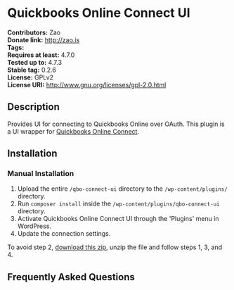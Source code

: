 # Quickbooks Online Connect UI #
**Contributors:**      Zao  
**Donate link:**       http://zao.is  
**Tags:**  
**Requires at least:** 4.7.0  
**Tested up to:**      4.7.3  
**Stable tag:**        0.2.6  
**License:**           GPLv2  
**License URI:**       http://www.gnu.org/licenses/gpl-2.0.html  

## Description ##

Provides UI for connecting to Quickbooks Online over OAuth. This plugin is a UI wrapper for [Quickbooks Online Connect](https://github.com/zao-web/qbo-connect).

## Installation ##

### Manual Installation ###

1. Upload the entire `/qbo-connect-ui` directory to the `/wp-content/plugins/` directory.
2. Run `composer install` inside the `/wp-content/plugins/qbo-connect-ui` directory.
3. Activate Quickbooks Online Connect UI through the 'Plugins' menu in WordPress.
4. Update the connection settings.

To avoid step 2, [download this zip](https://raw.githubusercontent.com/zao-web/qbo-connect-UI/master/qbo-connect-ui.zip), unzip the file and follow steps 1, 3, and 4.

## Frequently Asked Questions ##
